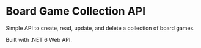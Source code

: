 # Board Game Collection API

Simple API to create, read, update, and delete a collection of board games.

Built with .NET 6 Web API.
